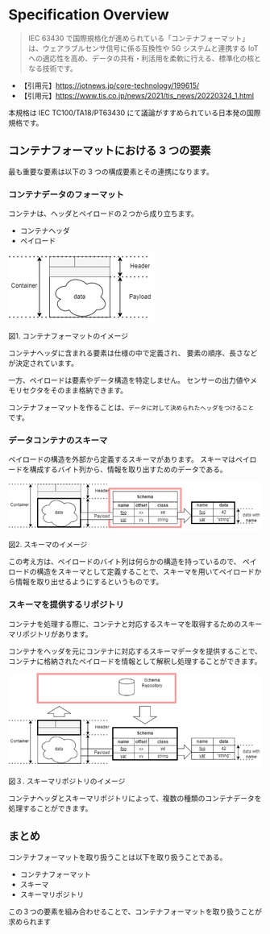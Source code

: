 # Specification Overview

> IEC 63430 で国際規格化が進められている「コンテナフォーマット」は、ウェアラブルセンサ信号に係る互換性や 5G システムと連携する IoT への適応性を高め、データの共有・利活用を柔軟に行える、標準化の核となる技術です。
- 【引用元】https://iotnews.jp/core-technology/199615/
- 【引用元】https://www.tis.co.jp/news/2021/tis_news/20220324_1.html


本規格は IEC TC100/TA18/PT63430 にて議論がすすめられている日本発の国際規格です。

## コンテナフォーマットにおける 3 つの要素

最も重要な要素は以下の 3 つの構成要素とその連携になります。

### コンテナデータのフォーマット

コンテナは、ヘッダとペイロードの２つから成り立ちます。

- コンテナヘッダ
- ペイロード

![コンテナフォーマットのイメージ](container_spec.drawio.png)

図1. コンテナフォーマットのイメージ

コンテナヘッダに含まれる要素は仕様の中で定義され、
要素の順序、長さなどが決定されています。

一方、ペイロードは要素やデータ構造を特定しません。
センサーの出力値やメモリセクタをそのまま格納できます。

コンテナフォーマットを作ることは、`データに対して決められたヘッダをつけること` です。

### データコンテナのスキーマ

ペイロードの構造を外部から定義するスキーマがあります。
スキーマはペイロードを構成するバイト列から、情報を取り出すためのデータである。


![スキーマとペイロード](scheme_spec.drawio.png)

図2. スキーマのイメージ

この考え方は、ペイロードのバイト列は何らかの構造を持っているので、
ペイロードの構造をスキーマとして定義することで、スキーマを用いてペイロードから情報を取り出せるようにするというものです。


### スキーマを提供するリポジトリ

コンテナを処理する際に、コンテナと対応するスキーマを取得するためのスキーマリポジトリがあります。

コンテナをヘッダを元にコンテナに対応するスキーマデータを提供することで、
コンテナに格納されたペイロードを情報として解釈し処理することができます。

![スキーマとスキーマリポジトリ](repository_spec.drawio.png)

図３. スキーマリポジトリのイメージ

コンテナヘッダとスキーマリポジトリによって、複数の種類のコンテナデータを処理することができます。


## まとめ

コンテナフォーマットを取り扱うことは以下を取り扱うことである。

- コンテナフォーマット
- スキーマ
- スキーマリポジトリ

この３つの要素を組み合わせることで、コンテナフォーマットを取り扱うことが求められます